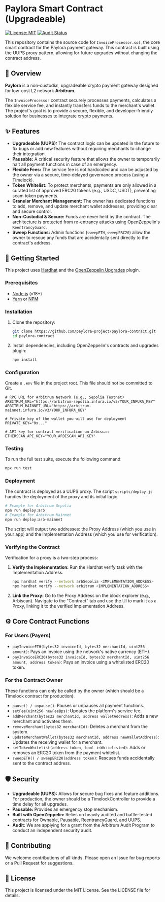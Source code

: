 # Paylora Smart Contract (Upgradeable)

[![License: MIT](https://img.shields.io/badge/License-MIT-yellow.svg)](https://opensource.org/licenses/MIT)
[![Audit Status](https://img.shields.io/badge/Audit-Pending-orange.svg)]()

This repository contains the source code for `InvoiceProcessor.sol`, the core smart contract for the Paylora payment gateway. This contract is built using the UUPS proxy pattern, allowing for future upgrades without changing the contract address.

## 📖 Overview

**Paylora** is a non-custodial, upgradeable crypto payment gateway designed for low-cost L2 network **Arbitrum**.

The `InvoiceProcessor` contract securely processes payments, calculates a flexible service fee, and instantly transfers funds to the merchant's wallet. The project's goal is to provide a secure, flexible, and developer-friendly solution for businesses to integrate crypto payments.

## ✨ Features

*   **Upgradeable (UUPS):** The contract logic can be updated in the future to fix bugs or add new features without requiring merchants to change their integration.
*   **Pausable:** A critical security feature that allows the owner to temporarily halt all payment functions in case of an emergency.
*   **Flexible Fees:** The service fee is not hardcoded and can be adjusted by the owner via a secure, time-delayed governance process (using a Timelock).
*   **Token Whitelist:** To protect merchants, payments are only allowed in a curated list of approved ERC20 tokens (e.g., USDC, USDT), preventing scam token payments.
*   **Granular Merchant Management:** The owner has dedicated functions to add, remove, and update merchant wallet addresses, providing clear and secure control.
*   **Non-Custodial & Secure:** Funds are never held by the contract. The architecture is protected from re-entrancy attacks using OpenZeppelin's `ReentrancyGuard`.
*   **Sweep Functions:** Admin functions (`sweepETH`, `sweepERC20`) allow the owner to rescue any funds that are accidentally sent directly to the contract's address.

## 🚀 Getting Started

This project uses [Hardhat](https://hardhat.org/) and the [OpenZeppelin Upgrades](https://docs.openzeppelin.com/upgrades-plugins/1.x/) plugin.

### Prerequisites

*   [Node.js](https://nodejs.org/en/) (v18+)
*   [Yarn](https://yarnpkg.com/) or [NPM](https://www.npmjs.com/)

### Installation

1.  Clone the repository:
    ```bash
    git clone https://github.com/paylora-project/paylora-contract.git
    cd paylora-contract
    ```
2.  Install dependencies, including OpenZeppelin's contracts and upgrades plugin:
    ```bash
    npm install
    ```

### Configuration

Create a `.env` file in the project root. This file should not be committed to Git.

```env
# RPC URL for Arbitrum Network (e.g., Sepolia Testnet)
ARBITRUM_URL="https://arbitrum-sepolia.infura.io/v3/YOUR_INFURA_KEY"
ARBITRUM_MAINNET_URL="https://arbitrum-mainnet.infura.io/v3/YOUR_INFURA_KEY"

# Private key of the wallet you will use for deployment
PRIVATE_KEY="0x..."

# API key for contract verification on Arbiscan
ETHERSCAN_API_KEY="YOUR_ARBISCAN_API_KEY"
```

### Testing
To run the full test suite, execute the following command:

```bash
npx run test
```


### Deployment
The contract is deployed as a UUPS proxy. The script `scripts/deploy.js` handles the deployment of the proxy and its initial logic.

```bash
# Example for Arbitrum Sepolia
npm run deploy:arb
# Example for Arbitrum Mainnet
npm run deploy:arb-mainnet
```
The script will output two addresses: the Proxy Address (which you use in your app) and the Implementation Address (which you use for verification).

### Verifying the Contract
Verification for a proxy is a two-step process:

1.  **Verify the Implementation:** Run the Hardhat verify task with the Implementation Address.
    ```bash
    npx hardhat verify --network arbSepolia <IMPLEMENTATION_ADDRESS>
    npx hardhat verify --network arbitrum <IMPLEMENTATION_ADDRESS>
    ```
2.  **Link the Proxy:** Go to the Proxy Address on the block explorer (e.g., Arbiscan). Navigate to the "Contract" tab and use the UI to mark it as a Proxy, linking it to the verified Implementation Address.

## ⚙️ Core Contract Functions
### For Users (Payers)
*   `payInvoiceETH(bytes32 invoiceId, bytes32 merchantId, uint256 amount)`: Pays an invoice using the network's native currency (ETH).
*   `payInvoiceERC20(bytes32 invoiceId, bytes32 merchantId, uint256 amount, address token)`: Pays an invoice using a whitelisted ERC20 token.

### For the Contract Owner
These functions can only be called by the owner (which should be a Timelock contract for production).

*   `pause() / unpause()`: Pauses or unpauses all payment functions.
*   `setFee(uint256 newFeeBps)`: Updates the platform's service fee.
*   `addMerchant(bytes32 merchantId, address walletAddress)`: Adds a new merchant and activates them.
*   `removeMerchant(bytes32 merchantId)`: Deletes a merchant from the system.
*   `updateMerchantWallet(bytes32 merchantId, address newWalletAddress)`: Updates the receiving wallet for a merchant.
*   `setTokenWhitelist(address token, bool isWhitelisted)`: Adds or removes an ERC20 token from the payment whitelist.
*   `sweepETH() / sweepERC20(address token)`: Rescues funds accidentally sent to the contract address.

## 🛡️ Security
*   **Upgradeable (UUPS):** Allows for secure bug fixes and feature additions. For production, the owner should be a TimelockController to provide a time delay for all upgrades.
*   **Pausable:** Provides an emergency stop mechanism.
*   **Built with OpenZeppelin:** Relies on heavily audited and battle-tested contracts for Ownable, Pausable, ReentrancyGuard, and UUPS.
*   **Audit:** We are applying for a grant from the Arbitrum Audit Program to conduct an independent security audit.

## 🤝 Contributing
We welcome contributions of all kinds. Please open an Issue for bug reports or a Pull Request for suggestions.

## 📜 License
This project is licensed under the MIT License. See the LICENSE file for details.
